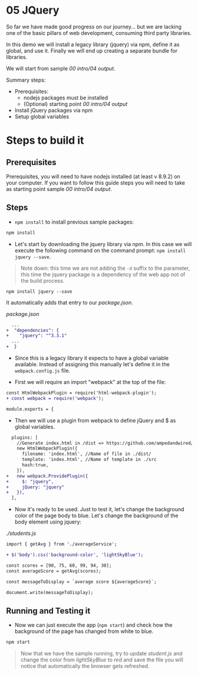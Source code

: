 # 05 JQuery

So far we have made good progress on our journey... but we are lacking one of the
basic pillars of web development, consuming third party libraries.

In this demo we will install a legacy library (jquery) via npm, define it as global, and use it. Finally we will end up creating a separate bundle for libraries.

We will start from sample _00 intro/04 output_.

Summary steps:
  - Prerequisites:
    - nodejs packages must be installed
    - (Optional) starting point _00 intro/04 output_
  - Install jQuery packages via npm
  - Setup global variables

# Steps to build it

## Prerequisites

Prerequisites, you will need to have nodejs installed (at least v 8.9.2) on your computer. If you want to follow this guide steps you will need to take as starting point sample _00 intro/04 output_.

## Steps

- `npm install` to install previous sample packages:

```bash
npm install
```

- Let's start by downloading the jquery library via npm. In this case we will execute the following command on the command prompt: ```npm install jquery --save```.
>Note down: this time we are not adding the `-d` suffix to the parameter, this time the jquery package is a dependency of the web app not of the build process.

```
npm install jquery --save
```

It automatically adds that entry to our _package.json_.

_package.json_

```diff
  ...
+  "dependencies": {    
+    "jquery": "^3.3.1"    
  ...
+  }
```

- Since this is a legacy library it expects to have a global variable available.
Instead of assigning this manually let's define it in the `webpack.config.js` file.

- First we will require an import "webpack" at the top of the file:

```diff
const HtmlWebpackPlugin = require('html-webpack-plugin');
+ const webpack = require('webpack');

module.exports = {
```

- Then we will use a plugin from webpack to define jQuery and $ as global variables.

```diff
  plugins: [
    //Generate index.html in /dist => https://github.com/ampedandwired/html-webpack-plugin
    new HtmlWebpackPlugin({
      filename: 'index.html', //Name of file in ./dist/
      template: 'index.html', //Name of template in ./src
      hash:true,
    }),
+   new webpack.ProvidePlugin({
+     $: "jquery",
+     jQuery: "jquery"
+   }),
  ],
```

- Now it's ready to be used. Just to test it, let's change the background color of the page body to blue. Let's change the background of the body element using jquery:

_./students.js_

```diff
import { getAvg } from './averageService';

+ $('body').css('background-color', 'lightSkyBlue');

const scores = [90, 75, 60, 99, 94, 30];
const averageScore = getAvg(scores);

const messageToDisplay = `average score ${averageScore}`;

document.write(messageToDisplay);

```
## Running and Testing it
- Now we can just execute the app (```npm start```) and check how the background of the page has changed from white to blue.

```bash
npm start
```

> Now that we have the sample running, try to update _student.js_ and change the color from _lightSkyBlue_ to _red_ and save the file you will notice that automatically the browser gets refreshed.
